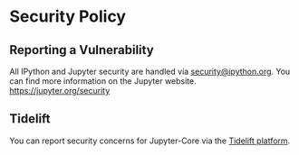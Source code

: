 # Security Policy

## Reporting a Vulnerability

All IPython and Jupyter security are handled via security@ipython.org.
You can find more information on the Jupyter website. https://jupyter.org/security

## Tidelift

You can report security concerns for Jupyter-Core via the [Tidelift platform](https://tidelift.com/security).
